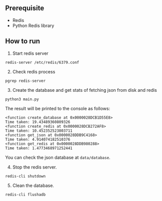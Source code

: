 ## Prerequisite
- Redis
- Python Redis library

## How to run
1. Start redis server

`redis-server /etc/redis/6379.conf`

2. Check redis process

`pgrep redis-server`

3. Create the database and get stats of fetching json from disk and redis

`python3 main.py`

The result will be printed to the console as follows:

```
<function create_database at 0x0000028DCB1D55E8>
Time taken: 19.43489360809326
<function create_redis at 0x0000028DCB272AF8>
Time taken: 10.452352523803711
<function get_json at 0x0000028DDB9C4168>
Time taken: 4.914074182510376
<function get_redis at 0x0000028DDB980288>
Time taken: 1.4773468971252441
```

You can check the json database at `data/database`.

4. Stop the redis server.

`redis-cli shutdown`

5. Clean the database.

`redis-cli flushadb`
